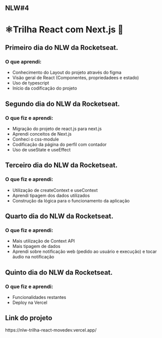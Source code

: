 <h2> NLW#4 </h2>

# ⚛️Trilha React com Next.js :rocket:

<h2>Primeiro dia  do NLW da Rocketseat. </h2>

<h3>O que aprendi:</h3>

- Conhecimento do Layout do projeto através do figma 
- Visão geral de React (Componentes, propriedadees e estado)
- Uso de typescript
- Início da codificação do projeto

<h2>Segundo dia  do NLW da Rocketseat. </h2>

<h3>O que fiz e  aprendi:</h3>

- Migração do projeto de react.js para next.js
- Aprendi conceitos de Next.js
- Conheci o css-module
- Codificação da página do perfil com contador
- Uso de useState e useEffect 

<h2>Terceiro dia  do NLW da Rocketseat. </h2>

<h3>O que fiz e  aprendi:</h3>

- Utilização de createContext e useContext
- Aprendi tipagem dos dados utilizados 
- Construção da lógica para o funcionamento da aplicação 


<h2>Quarto dia  do NLW da Rocketseat. </h2>

<h3>O que fiz e  aprendi:</h3>

- Mais utilização de Context API
- Mais tipagem de dados
- Aprendi sobre notificação web (pedido ao usuário e execução) e tocar áudio na notificação

<h2>Quinto dia  do NLW da Rocketseat. </h2>

<h3>O que fiz e  aprendi:</h3>

- Funcionalidades restantes
- Deploy na Vercel


<h2>Link do projeto </h2>
https://nlw-trilha-react-movedev.vercel.app/
